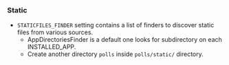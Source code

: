 ### Static

- `STATICFILES_FINDER` setting contains a list of finders to discover static
  files from various sources.  
  - AppDirectoriesFinder is a default one looks for subdirectory on each
    INSTALLED_APP.
  - Create another directory `polls` inside `polls/static/` directory.

